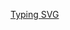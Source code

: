 [Typing SVG](https://readme-typing-svg.demolab.com?font=Rubik&pause=1000&width=435&lines=quan1am.;The+coolest+person+on+the+internet.+%F0%9F%98%8E;Fixing+bugs+since+2020!+%F0%9F%90%9B;Working+on+Fluid+Client!)

<!---
Quantamyt/Quantamyt is a ✨ special ✨ repository because its `README.md` (this file) appears on your GitHub profile.
You can click the Preview link to take a look at your changes.
--->
